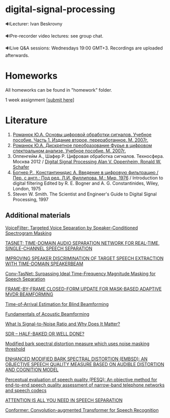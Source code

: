 # digital-signal-processing

  🔊Lecturer: Ivan Beskrovny
  
  🔊Pre-recorder video lectures: see group chat.
  
  🔊Live Q&A sessions: Wednesdays 19:00 GMT+3. Recordings are uploaded afterwards.
  
 # Homeworks
 
 All homeworks can be found in "homework" folder.
 
 1 week assignment
 [[submit here](https://forms.gle/L8TeNQi1xz16pDcu5)]
 
 # Literature
 
1.	[Романюк Ю.А. Основы цифровой обработки сигналов. Учебное пособие. Часть 1. Издание второе, переработанное. М. 2007г.](https://drive.google.com/file/d/1x39UcA9arPubsRxNcuAnPxvoscnuFlOd/view?usp=sharing) 
2.	[Романюк Ю.А. Дискретное преобразование Фурье в цифровом спектральном анализе. Учебное пособие. М. 2007г.](https://drive.google.com/file/d/1wtyMrOgJ2ddNv7F2nDu-dVJ45LjCKtFj/view?usp=sharing)
3.	Оппенгейм А., Шафер Р. Цифровая обработка сигналов. Техносфера. Москва 2012 / [Digital Signal Processing Alan V. Oppenheim, Ronald W. Schafer](https://research.iaun.ac.ir/pd/naghsh/pdfs/UploadFile_2230.pdf)
4.	[Богнер Р., Константинидис А. Введение в цифровую фильтрацию / Пер. с англ.; Под ред. Л.И. Филлипова. М.: Мир, 1976](http://optic.cs.nstu.ru/files/Lit/Math/bogner&const.pdf) / Introduction to digital filtering Edited by R. E. Bogner and A. G. Constantinides, Wiley, London, 1975
5.	Steven W. Smith. The Scientist and Engineer's Guide to Digital Signal Processing, 1997

## Additional materials

[VoiceFilter: Targeted Voice Separation by Speaker-Conditioned Spectrogram Masking](https://arxiv.org/pdf/1810.04826.pdf)

[TASNET: TIME-DOMAIN AUDIO SEPARATION NETWORK FOR REAL-TIME, SINGLE-CHANNEL SPEECH SEPARATION](https://arxiv.org/pdf/1711.00541v2.pdf)

[IMPROVING SPEAKER DISCRIMINATION OF TARGET SPEECH EXTRACTION WITH TIME-DOMAIN SPEAKERBEAM](https://arxiv.org/pdf/2001.08378.pdf)

[Conv-TasNet: Surpassing Ideal Time-Frequency Magnitude Masking for Speech Separation](https://arxiv.org/pdf/1809.07454.pdf)

[FRAME-BY-FRAME CLOSED-FORM UPDATE FOR MASK-BASED ADAPTIVE MVDR BEAMFORMING](https://drive.google.com/file/d/1LwDXGyJguMSeNrGfOYFsro4Lp1SVxWiL/view?usp=sharing)

[Time-of-Arrival Estimation for Blind Beamforming](https://homepages.tuni.fi/pasi.pertila/pertilaDSP2013.pdf)

[Fundamentals of Acoustic Beamforming](https://drive.google.com/file/d/1xA4dpiVxQ6TBlC4fe_Wc52STTDN-L28h/view?usp=sharing)

[What Is Signal-to-Noise Ratio and Why Does It Matter?](https://www.lifewire.com/signal-to-noise-ratio-3134701)

[SDR – HALF-BAKED OR WELL DONE?](https://arxiv.org/pdf/1811.02508.pdf)

[Modified bark spectral distortion measure which uses noise masking threshold](https://www.researchgate.net/publication/3712245_Modified_bark_spectral_distortion_measure_which_uses_noise_masking_threshold)

[ENHANCED MODIFIED BARK SPECTRAL DISTORTION (EMBSD): AN OBJECTIVE SPEECH QUALITY MEASURE BASED ON AUDIBLE DISTORTION AND COGNITION MODEL](http://www.mp3-tech.org/programmer/docs/Wonhos_Dissertation.pdf)

[Perceptual evaluation of speech quality (PESQ): An objective method for end-to-end speech quality assessment of narrow-band telephone networks and speech codecs](https://drive.google.com/file/d/1OYPRcAHQR2rzSfbGkWKp_lEnfo6seDB2/view?usp=sharing)

[ATTENTION IS ALL YOU NEED IN SPEECH SEPARATION](https://arxiv.org/pdf/2010.13154.pdf)

[Conformer: Convolution-augmented Transformer for Speech Recognition](https://arxiv.org/pdf/2005.08100.pdf)






  

